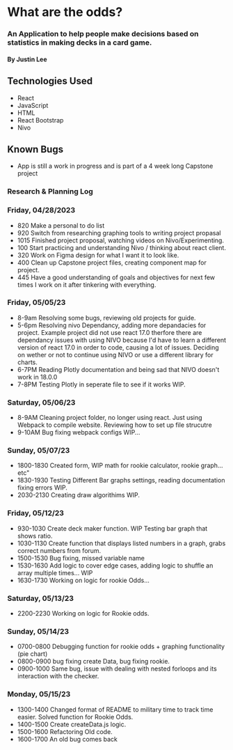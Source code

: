 # What are the odds?

### An Application to help people make decisions based on statistics in making decks in a card game.

#### By Justin Lee 

## Technologies Used
* React
* JavaScript
* HTML 
* React Bootstrap
* Nivo

## Known Bugs
* App is still a work in progress and is part of a 4 week long Capstone project


### Research & Planning Log
### Friday, 04/28/2023
* 820 Make a personal to do list
* 920 Switch from researching graphing tools to writing project propasal
* 1015 Finished project proposal, watching videos on Nivo/Experimenting.
* 100 Start practicing and understanding Nivo / thinking about react client.
* 320 Work on Figma design for what I want it to look like.
* 400 Clean up Capstone project files, creating component map for project.
* 445 Have a good understanding of goals and objectives for next few times I work on it after tinkering with everything.

### Friday, 05/05/23
* 8-9am Resolving some bugs, reviewing old projects for guide.
* 5-6pm Resolving nivo Dependancy, adding more depandacies for project.
Example project did not use react 17.0 therfore there are dependancy issues with using NIVO because I'd have to learn a different version of react 17.0 in order to code, causing a lot of issues. Deciding on wether or not to continue using NIVO or use a different library for charts.
* 6-7PM Reading Plotly documentation and being sad that NIVO doesn't work in 18.0.0
* 7-8PM Testing Plotly in seperate file to see if it works WIP.

### Saturday, 05/06/23

* 8-9AM Cleaning project folder, no longer using react. Just using Webpack to compile website. Reviewing how to set up file strucutre
* 9-10AM Bug fixing webpack configs WIP...

### Sunday, 05/07/23

* 1800-1830 Created form, WIP math for rookie calculator, rookie graph... etc"
* 1830-1930 Testing Different Bar graphs settings, reading documentation fixing errors WIP.
* 2030-2130 Creating draw algorithims WIP.

### Friday, 05/12/23
* 930-1030 Create deck maker function. WIP Testing bar graph that shows ratio. 
* 1030-1130 Create function that displays listed numbers in a graph, grabs correct numbers from forum.
* 1500-1530 Bug fixing, missed variable name 
* 1530-1630 Add logic to cover edge cases,  adding logic to shuffle an array multiple times... WIP
* 1630-1730 Working on logic for rookie Odds...

### Saturday, 05/13/23
* 2200-2230 Working on logic for Rookie odds.

### Sunday, 05/14/23
* 0700-0800 Debugging function for rookie odds + graphing functionality (pie chart)
* 0800-0900 bug fixing create Data, bug fixing rookie.
* 0900-1000 Same bug, issue with dealing with nested forloops and its interaction with the checker.

### Monday, 05/15/23 
* 1300-1400 Changed format of README to military time to track time easier. Solved function for Rookie Odds.
* 1400-1500 Create createData.js logic.
* 1500-1600 Refactoring Old code.
* 1600-1700 An old bug comes back